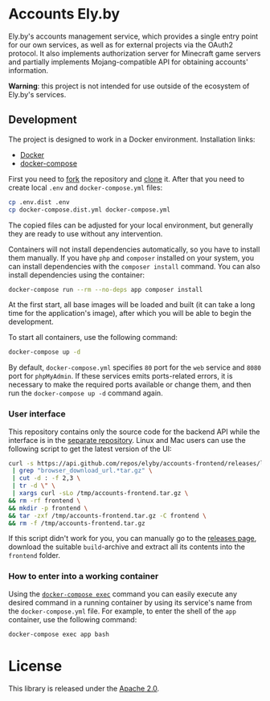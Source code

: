 # Accounts Ely.by

Ely.by's accounts management service, which provides a single entry point for our own services, as well as for external 
projects via the OAuth2 protocol. It also implements authorization server for Minecraft game servers and partially 
implements Mojang-compatible API for obtaining accounts' information.

**Warning**: this project is not intended for use outside of the ecosystem of Ely.by's services.

## Development

The project is designed to work in a Docker environment. Installation links:
- [Docker](https://docs.docker.com/install/)
- [docker-compose](https://docs.docker.com/compose/install/)

First you need to [fork](https://help.github.com/en/github/getting-started-with-github/fork-a-repo) the repository and 
[clone](https://help.github.com/en/github/creating-cloning-and-archiving-repositories/cloning-a-repository) it.
After that you need to create local `.env` and `docker-compose.yml` files:

```sh
cp .env.dist .env
cp docker-compose.dist.yml docker-compose.yml
```

The copied files can be adjusted for your local environment, but generally they are ready to use without any
intervention.

Containers will not install dependencies automatically, so you have to install them manually. If you have `php` and 
`composer` installed on your system, you can install dependencies with the `composer install` command. You can also
install dependencies using the container:

```sh
docker-compose run --rm --no-deps app composer install
```

At the first start, all base images will be loaded and built (it can take a long time for the application's image),
after which you will be able to begin the development.

To start all containers, use the following command:

```sh
docker-compose up -d
```

By default, `docker-compose.yml` specifies `80` port for the `web` service and `8080` port for `phpMyAdmin`. If these
services emits ports-related errors, it is necessary to make the required ports available or change them, and then run
the `docker-compose up -d` command again.

### User interface

This repository contains only the source code for the backend API while the interface is in the
[separate repository](https://github.com/elyby/accounts-frontend). Linux and Mac users can use the following script
to get the latest version of the UI:

```bash
curl -s https://api.github.com/repos/elyby/accounts-frontend/releases/latest \
 | grep "browser_download_url.*tar.gz" \
 | cut -d : -f 2,3 \
 | tr -d \" \
 | xargs curl -sLo /tmp/accounts-frontend.tar.gz \
&& rm -rf frontend \
&& mkdir -p frontend \
&& tar -zxf /tmp/accounts-frontend.tar.gz -C frontend \
&& rm -f /tmp/accounts-frontend.tar.gz
```

If this script didn't work for you, you can manually go to the
[releases page](https://github.com/elyby/accounts-frontend/releases), download the suitable `build`-archive and extract
all its contents into the `frontend` folder.

### How to enter into a working container

Using the [`docker-compose exec`](https://docs.docker.com/compose/reference/exec/) command you can easily execute any
desired command in a running container by using its service's name from the `docker-compose.yml` file. For example,
to enter the shell of the `app` container, use the following command:

```
docker-compose exec app bash
```

# License

This library is released under the [Apache 2.0](LICENSE).

